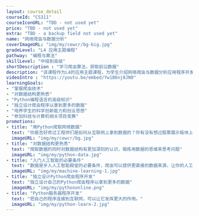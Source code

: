 ```yaml
---
layout: course_detail
courseId: "CS311"
courseIconURL: "TBD - not used yet"
price: "TBD - not used yet"
extra: "TBD - a backup field not used yet"
name: "网络爬虫与数据分析"
coverImageURL: "img/my/cewcr/bg-big.jpg"
gradeLevel: "L4 应用主题编程"
pathway: "编程与算法"
skillLevel: "中级到高级"
shortDescription : "学习爬虫算法，获取前沿数据"
description: "该课程作为L4的应用主题课程，为学生介绍网络爬虫与数据分析应用程序开发。课程学习Python数据爬虫核心，掌握各种爬虫应用场景，学习数据驱动的Web应用开发原理，并且独立设计并完成一个自己的数据监控与分析Web应用。课程结束每个学生会完成，并发布自己的数据监控网站，为高中科学竞赛、课外项目和创业充实内容和经历。"
videoIntro : "https://youtu.be/embed/Yw1B6nj8JN0"
learningGoals:
- "掌握爬虫技术"
- "对数据结构更熟悉"
- "Python编程语言的高级知识"
- "独立设计爬虫程序以拿到更多的数据"
- "培养学生的科学创新能力和创业思想"
- "参加科技与计算机相关项目竞赛"
promotions:
- title: "用Python爬取网络数据"
  text: "你是否好奇过工程师们是如何从互联网上拿到数据的？你有没有想过股票展示板块上的价格是如何实时获得？答案是爬虫！使用Python，你可以很快的体验和实践爬虫。"
  imageURL: "img/my/cewcr/bg.jpg"
- title: "对数据结构更熟悉"
  text: "爬取数据的同时对数据结构有更加深刻的认识，锻炼用数据的思维来思考问题"
  imageURL: "img/my/python-data.jpg"
- title: "入门人工智能的必要条件"
  text: "数据是步入人工智能殿堂的必要条件，爬虫可以提供更直接的数据来源，让你的人工智能算法更有说服力"
  imageURL: "img/my/machine-learning-1.jpg"
- title: "独立设计Python爬虫程序开发"
  text: "独立设计自己的Python爬虫程序以拿到更多的数据"
  imageURL: "img/my/pythononline.png"
- title: "Python服务器程序开发"
  text: "把自己的程序连接到互联网，可以让它发挥更大的作用。"
  imageURL: "img/my/python-learn-2.jpg"
---
```

